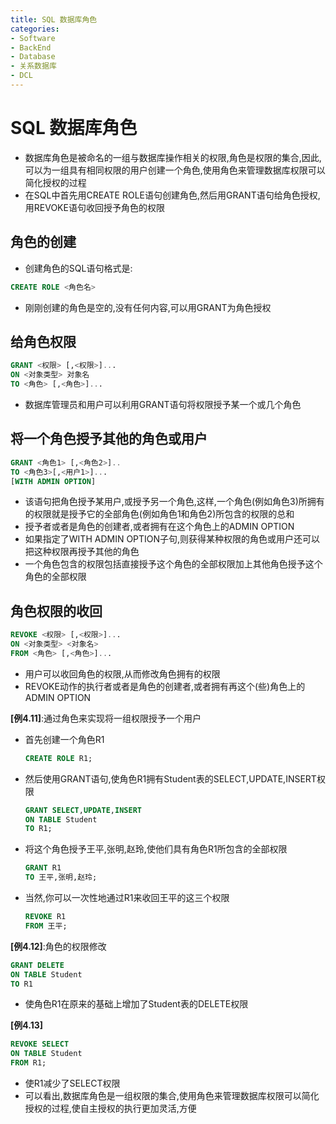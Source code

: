 ```yaml
---
title: SQL 数据库角色
categories:
- Software
- BackEnd
- Database
- 关系数据库
- DCL
---
```

# SQL 数据库角色

- 数据库角色是被命名的一组与数据库操作相关的权限,角色是权限的集合,因此,可以为一组具有相同权限的用户创建一个角色,使用角色来管理数据库权限可以简化授权的过程
- 在SQL中首先用CREATE ROLE语句创建角色,然后用GRANT语句给角色授权,用REVOKE语句收回授予角色的权限

## 角色的创建

- 创建角色的SQL语句格式是:

```sql
CREATE ROLE <角色名>
```

- 刚刚创建的角色是空的,没有任何内容,可以用GRANT为角色授权

## 给角色权限

```sql
GRANT <权限> [,<权限>]...
ON <对象类型> 对象名
TO <角色> [,<角色>]...
```

- 数据库管理员和用户可以利用GRANT语句将权限授予某一个或几个角色

## 将一个角色授予其他的角色或用户

```sql
GRANT <角色1> [,<角色2>]..
TO <角色3>[,<用户1>]...
[WITH ADMIN OPTION]
```

- 该语句把角色授予某用户,或授予另一个角色,这样,一个角色(例如角色3)所拥有的权限就是授予它的全部角色(例如角色1和角色2)所包含的权限的总和
- 授予者或者是角色的创建者,或者拥有在这个角色上的ADMIN OPTION
- 如果指定了WITH ADMIN OPTION子句,则获得某种权限的角色或用户还可以把这种权限再授予其他的角色
- 一个角色包含的权限包括直接授予这个角色的全部权限加上其他角色授予这个角色的全部权限

## 角色权限的收回

```sql
REVOKE <权限> [,<权限>]...
ON <对象类型> <对象名>
FROM <角色> [,<角色>]...
```

- 用户可以收回角色的权限,从而修改角色拥有的权限
- REVOKE动作的执行者或者是角色的创建者,或者拥有再这个(些)角色上的ADMIN OPTION

**[例4.11]**:通过角色来实现将一组权限授予一个用户

- 首先创建一个角色R1

    ```sql
    CREATE ROLE R1;
    ```

- 然后使用GRANT语句,使角色R1拥有Student表的SELECT,UPDATE,INSERT权限

    ```sql
    GRANT SELECT,UPDATE,INSERT
    ON TABLE Student
    TO R1;
    ```

- 将这个角色授予王平,张明,赵玲,使他们具有角色R1所包含的全部权限

    ```sql
    GRANT R1
    TO 王平,张明,赵玲;
    ```

- 当然,你可以一次性地通过R1来收回王平的这三个权限

    ```sql
    REVOKE R1
    FROM 王平;
    ```

**[例4.12]**:角色的权限修改

```sql
GRANT DELETE
ON TABLE Student
TO R1
```

- 使角色R1在原来的基础上增加了Student表的DELETE权限

**[例4.13]**

```sql
REVOKE SELECT
ON TABLE Student
FROM R1;
```

- 使R1减少了SELECT权限
- 可以看出,数据库角色是一组权限的集合,使用角色来管理数据库权限可以简化授权的过程,使自主授权的执行更加灵活,方便

